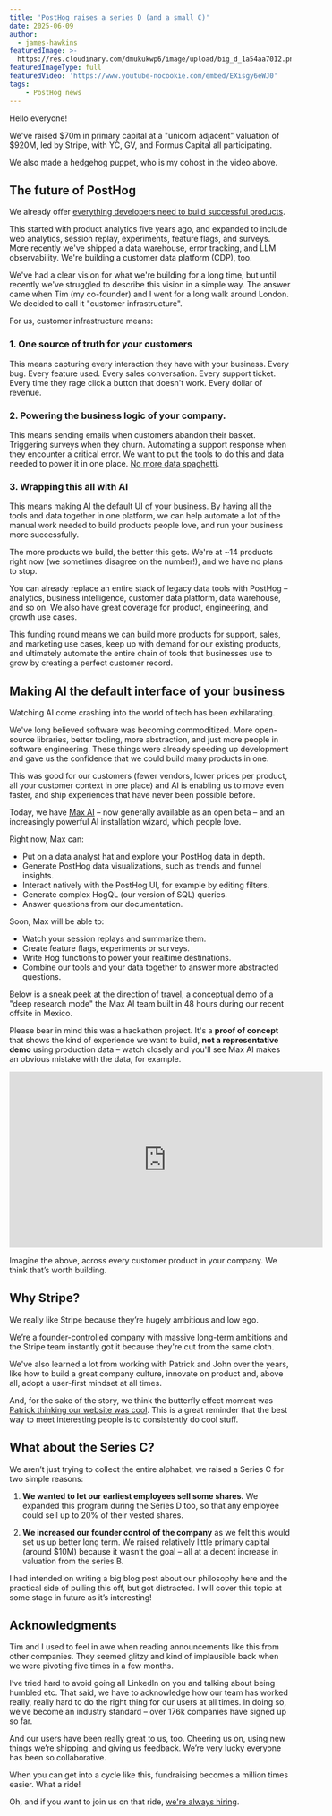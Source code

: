 ```yaml
---
title: 'PostHog raises a series D (and a small C)'
date: 2025-06-09
author:
  - james-hawkins
featuredImage: >-
  https://res.cloudinary.com/dmukukwp6/image/upload/big_d_1a54aa7012.png
featuredImageType: full
featuredVideo: 'https://www.youtube-nocookie.com/embed/EXisgy6eWJ0'
tags:
    - PostHog news
---
```


Hello everyone! 

We've raised $70m in primary capital at a "unicorn adjacent" valuation of $920M, led by Stripe, with YC, GV, and Formus Capital all participating.

We also made a hedgehog puppet, who is my cohost in the video above.

## The future of PostHog

We already offer [everything developers need to build successful products](/why). 

This started with product analytics five years ago, and expanded to include web analytics, session replay, experiments, feature flags, and surveys. More recently we've shipped a data warehouse, error tracking, and LLM observability. We're building a customer data platform (CDP), too.

We've had a clear vision for what we're building for a long time, but until recently we've struggled to describe this vision in a simple way. The answer came when Tim (my co-founder) and I went for a long walk around London. We decided to call it "customer infrastructure". 

For us, customer infrastructure means:

### 1. One source of truth for your customers 

This means capturing every interaction they have with your business. Every bug. Every feature used. Every sales conversation. Every support ticket. Every time they rage click a button that doesn't work. Every dollar of revenue.

### 2. Powering the business logic of your company.

This means sending emails when customers abandon their basket. Triggering surveys when they churn. Automating a support response when they encounter a critical error. We want to put the tools to do this and data needed to power it in one place. [No more data spaghetti](/blog/modern-data-stack-sucks).

### 3. Wrapping this all with AI

This means making AI the default UI of your business. By having all the tools and data together in one platform, we can help automate a lot of the manual work needed to build products people love, and run your business more successfully.

The more products we build, the better this gets. We're at ~14 products right now (we sometimes disagree on the number!), and we have no plans to stop.

You can already replace an entire stack of legacy data tools with PostHog – analytics, business intelligence, customer data platform, data warehouse, and so on. We also have great coverage for product, engineering, and growth use cases.

This funding round means we can build more products for support, sales, and marketing use cases, keep up with demand for our existing products, and ultimately automate the entire chain of tools that businesses use to grow by creating a perfect customer record.

## Making AI the default interface of your business

Watching AI come crashing into the world of tech has been exhilarating.

We've long believed software was becoming commoditized. More open-source libraries, better tooling, more abstraction, and just more people in software engineering. These things were already speeding up development and gave us the confidence that we could build many products in one.

This was good for our customers (fewer vendors, lower prices per product, all your customer context in one place) and AI is enabling us to move even faster, and ship experiences that have never been possible before. 

Today, we have [Max AI](/max) – now generally available as an open beta – and an increasingly powerful AI installation wizard, which people love.

Right now, Max can:

- Put on a data analyst hat and explore your PostHog data in depth.
- Generate PostHog data visualizations, such as trends and funnel insights.
- Interact natively with the PostHog UI, for example by editing filters.
- Generate complex HogQL (our version of SQL) queries.
- Answer questions from our documentation.

Soon, Max will be able to:

- Watch your session replays and summarize them.
- Create feature flags, experiments or surveys.
- Write Hog functions to power your realtime destinations.
- Combine our tools and your data together to answer more abstracted questions.

Below is a sneak peek at the direction of travel, a conceptual demo of a "deep research mode" the Max AI team built in 48 hours during our recent offsite in Mexico. 

Please bear in mind this was a hackathon project. It's a **proof of concept** that shows the kind of experience we want to build, **not a representative demo** using production data – watch closely and you'll see Max AI makes an obvious mistake with the data, for example.

<iframe width="560" height="315" src="https://www.youtube-nocookie.com/embed/UFUlCp-HAzo?si=2GJe5ms63VOvnkhY" title="YouTube video player" frameborder="0" allow="accelerometer; autoplay; clipboard-write; encrypted-media; gyroscope; picture-in-picture; web-share" referrerpolicy="strict-origin-when-cross-origin" allowfullscreen></iframe>

Imagine the above, across every customer product in your company. We think that’s worth building. 

## Why Stripe?

We really like Stripe because they’re hugely ambitious and low ego. 

We’re a founder-controlled company with massive long-term ambitions and the Stripe team instantly got it because they're cut from the same cloth.

We've also learned a lot from working with Patrick and John over the years, like how to build a great company culture, innovate on product and, above all, adopt a user-first mindset at all times. 

And, for the sake of the story, we think the butterfly effect moment was [Patrick thinking our website was cool](https://x.com/patrickc/status/1728009393118032343). This is a great reminder that the best way to meet interesting people is to consistently do cool stuff.

## What about the Series C?

We aren’t just trying to collect the entire alphabet, we raised a Series C for two simple reasons:

1. **We wanted to let our earliest employees sell some shares.** We expanded this program during the Series D too, so that any employee could sell up to 20% of their vested shares. 

2. **We increased our founder control of the company** as we felt this would set us up better long term. We raised relatively little primary capital (around $10M) because it wasn’t the goal – all at a decent increase in valuation from the series B.

I had intended on writing a big blog post about our philosophy here and the practical side of pulling this off, but got distracted. I will cover this topic at some stage in future as it’s interesting!

## Acknowledgments

Tim and I used to feel in awe when reading announcements like this from other companies. They seemed glitzy and kind of implausible back when we were pivoting five times in a few months.

I’ve tried hard to avoid going all LinkedIn on you and talking about being humbled etc. That said, we have to acknowledge how our team has worked really, really hard to do the right thing for our users at all times. In doing so, we’ve become an industry standard – over 176k companies have signed up so far.

And our users have been really great to us, too. Cheering us on, using new things we’re shipping, and giving us feedback. We’re very lucky everyone has been so collaborative. 

When you can get into a cycle like this, fundraising becomes a million times easier. What a ride!

Oh, and if you want to join us on that ride, [we're always hiring](/careers).
